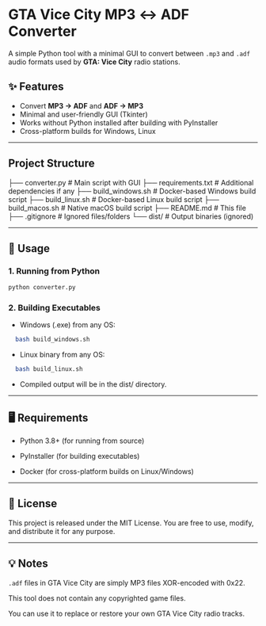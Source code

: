 # GTA Vice City MP3 ↔ ADF Converter

A simple Python tool with a minimal GUI to convert between `.mp3` and `.adf` audio formats used by **GTA: Vice City** radio stations.

## ✨ Features
- Convert **MP3 → ADF** and **ADF → MP3**
- Minimal and user-friendly GUI (Tkinter)
- Works without Python installed after building with PyInstaller
- Cross-platform builds for Windows, Linux

---

##  Project Structure
├── converter.py # Main script with GUI
├── requirements.txt # Additional dependencies if any
├── build_windows.sh # Docker-based Windows build script
├── build_linux.sh # Docker-based Linux build script
├── build_macos.sh # Native macOS build script
├── README.md # This file
├── .gitignore # Ignored files/folders
└── dist/ # Output binaries (ignored)

---

## 🔧 Usage

### 1. Running from Python
```bash
python converter.py
```

### 2. Building Executables
- Windows (.exe) from any OS:
```bash
  bash build_windows.sh
```
- Linux binary from any OS:
```bash
  bash build_linux.sh
```

- Compiled output will be in the dist/ directory.

---

## 🖥 Requirements
- Python 3.8+ (for running from source)

- PyInstaller (for building executables)

- Docker (for cross-platform builds on Linux/Windows)

---

## 📜 License
This project is released under the MIT License.
You are free to use, modify, and distribute it for any purpose.

---

## 💡 Notes
```.adf``` files in GTA Vice City are simply MP3 files XOR-encoded with 0x22.

This tool does not contain any copyrighted game files.

You can use it to replace or restore your own GTA Vice City radio tracks.
